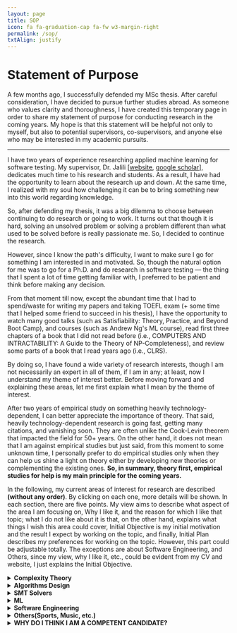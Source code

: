 ```yaml
---
layout: page
title: SOP
icon: fa fa-graduation-cap fa-fw w3-margin-right
permalink: /sop/
txtAlign: justify
---
```


# Statement of Purpose

A few months ago, I successfully defended my MSc thesis. After careful consideration, I have decided to pursue further studies abroad. As someone who values clarity and thoroughness, I have created this temporary page in order to share my statement of purpose for conducting research in the coming years. My hope is that this statement will be helpful not only to myself, but also to potential supervisors, co-supervisors, and anyone else who may be interested in my academic pursuits.

---


I have two years of experience researching applied machine learning for software testing. My supervisor, Dr. Jalili [[website](https://www.modares.ac.ir/~sjalili), [google scholar](https://scholar.google.com/citations?user=j6gUwMkAAAAJ&hl=en)], dedicates much time to his research and students. As a result, I have had the opportunity to learn about the research up and down. At the same time, I realized with my soul how challenging it can be to bring something new into this world regarding knowledge.

So, after defending my thesis, it was a big dilemma to choose between continuing to do research or going to work. It turns out that though it is hard, solving an unsolved problem or solving a problem different than what used to be solved before is really passionate me. So, I decided to continue the research.

However, since I know the path's difficulty, I want to make sure I go for something I am interested in and motivated. So, though the natural option for me was to go for a Ph.D. and do research in software testing — the thing that I spent a lot of time getting familiar with, I preferred to be patient and think before making any decision.

From that moment till now, except the abundant time that I had to spend/waste for writing my papers and taking TOEFL exam (+ some time that I helped some friend to succeed in his thesis), I have the opportunity to watch many good talks (such as Satisfiability: Theory, Practice, and Beyond Boot Camp), and courses (such as Andrew Ng's ML course), read first three chapters of a book that I did not read before (i.e., COMPUTERS AND INTRACTABILITY: A Guide to the Theory of NP-Completeness), and review some parts of a book that I read years ago (i.e., CLRS).

By doing so, I have found a wide variety of research interests, though I am not necessarily an expert in all of them, if I am in any; at least, now I understand my theme of interest better. Before moving forward and explaining these areas, let me first explain what I mean by the theme of interest.

After two years of empirical study on something heavily technology-dependent, I can better appreciate the importance of theory. That said, heavily technology-dependent research is going fast, getting many citations, and vanishing soon. They are often unlike the Cook-Levin theorem that impacted the field for 50+ years. On the other hand, it does not mean that I am against empirical studies but just said, from this moment to some unknown time, I personally prefer to do empirical studies only when they can help us shine a light on theory either by developing new theories or complementing the existing ones. **So, in summary, theory first, empirical studies for help is my main principle for the coming years.**

In the following, my current areas of interest for research are described **(without any order)**. By clicking on each one, more details will be shown. In each section, there are five points. My view aims to describe what aspect of the area I am focusing on, Why I like it, and the reason for which I like that topic; what I do not like about it is that, on the other hand, explains what things I wish this area could cover, Initial Objective is my initial motivation and the result I expect by working on the topic, and finally, Initial Plan describes my preferences for working on the topic. However, this part could be adjustable totally. The exceptions are about Software Engineering, and Others, since my view, why I like it, etc., could be evident from my CV and website, I just explains the Initial Objective.


<details>
<summary><b>Complexity Theory</b></summary>
  
<em>My view—</em> Given a computable problem P and computational model M (usually a Turing Machine), what class of complexity P belongs to w.r.t M
<br>
<em>Why I like it—</em> It really defines our boundaries today and the future of computation.
<br>
<em>What I do not like about it is that—</em> it does not provide insight into the distribution of hard instances.
<br>
<em>Initial Objective—</em> Cook–Levin theorem has impacted virtually all aspects of CS over 50 years. If I could do something that remains for five years from now or help others to develop something with such impact, that would be great.
<br>
<em>Initial Plan—</em> Designing & conducting an empirical study to understand the nature of hard instances + then developing a theory that considers the studies’ observations
<br>
<em>Second MSc or PhD—</em> I am open-minded towards both; my preference is a Second MSc.
<br>
</details>



<details>
<summary><b>Algorithms Design</b></summary>
  
<em>My view—</em> Given a computable problem P, a common computational model M (usually RAM), and the class of complexity of P w.r.t. M, design an efficient algorithm.
<br>
<em>Why I like it—</em> it has numerous applications and needs creativity. What I do not like about it is that— it is efficient and suitable for certain problems, not all. For example, for many NP problems where finding an exact solution is required, or many others that guarantee is not required, other alternatives work better.
<br>
<em>What I do not like about it is that—</em> it is efficient and suitable for certain problems not all. For example, for many NP-problems that finding exact solution is required or many others that guarantee is not required other alternatives work better.
<br>
<em>Initial Objective—</em> I have read big & well-known books, and now I would like to be involved in the community and design my own algorithm because it simply feels very good.
<br>
<em>Initial Plan—</em> would be theory, but I have an open mind only after designing and proofing, implementing, and conducting an empirical study. In particular, I think working in one of these areas would be very interesting: Exact or approximation algorithms for computational geometry domain-specific data structures (e.g., data structures for handling large heterogenous datasets).
<br>
<b>Second MSc or PhD—</b> I am open-minded towards both; my preference is a Second MSc.
<br>
</details>



<details>
<summary><b>SMT Solvers</b></summary>
  
<em>My view—</em> Typically, given a computable problem formulated as a formula P that belongs to NPC, find satisfiable assignments for P or otherwise return UNSAT.
<br>
<em>Why I like it—</em> they are extremely practical, and many tools (such as KLEE and many others) are developed on top of them + nicely make a link between theory and practice.
<br>
<em>What I do not like about it is that—</em> currently, they only provide exact solutions and not approximate solutions.
<br>
<em>Initial Objective—</em> I would like to explore SMT4ML, ML4SMT, and ML + Reasoning.
<br>
<em>Initial Plan—</em> I am open-minded towards both
<br>
<em>Second MSc or PhD—</em> I am open-minded towards both.
<br>
</details>



<details>
<summary><b>ML</b></summary>
  
<em>My view—</em> Given a computational model M, description or instances of interest D of a computable problem of interest P, design algorithm that works well on instances D w.r.t. a measure of interest
<br>
<em>Why I like it—</em> it is practical and empirical and jointly need creativity
<br>
<em>What I do not like about it is that—</em> no guarantee, usually is only about representation and does not anything to do w.r.t. reasoning; e.g., it may solve some integrals but cannot discover the concept of integral by itself
<br>
<em>Initial Objective—</em> Have read some books, and got some courses, but my major was not AI; now I want to go delve depth and depth into its mathematics, and so design a new algorithm
<br>
<em>Initial Plan—</em> Have an open mind, but I would like to design a new algorithm would be among the novelty, not just applying, combing, or comparing existing methods. In particular, I am interested in developing new techniques and algorithms for semi-supervised, supervised, and NLP, all with offline strategies.
<br>
<em>Second MSc or PhD—</em> I am open-minded towards both; my preference is a Second MSc.
<br>
</details>



<details>
<summary><b>Software Engineering</b></summary>
  
<em>Initial Objective—</em> I want to explore applications of SMT solvers, ML, and Approximate counting/sampling in a given software engineering problem. There is no obligation, but as a matter of preference or familiarity, it is easier for me to work on test input generation, test case prioritization, test suite quality assessment, and test case execution. However, I want to emphasize again that there is no obligation, and I would be delighted to explore other problems or other areas, such as verification.
<br>
<em>Second MSc or PhD—</em> PhD
<br>
</details>



<details>
<summary><b>Others(Sports, Music, etc.)</b></summary> 
<em>Initial Objective—</em> As should be evident from my websites and the projects I’ve been involved in, I would like to explore and expand my knowledge by applying it to various domains such as Sports, Tourism, Biology, etc. In particular, I want to explore applications of SMT solvers, ML, and Approximate counting/sampling in a given domain and problem.
<br>
<em>Second MSc or PhD—</em> I am open-minded towards both.
<br>
</details>



<details>
<summary><b>WHY DO I THINK I AM A COMPETENT CANDIDATE?</b></summary>
  
<b>-</b> With my previous research experience, I have gained valuable skills in reading papers, learning about research methodologies, and writing papers and presentations. I believe these skills make me a strong candidate for any position I apply for.
<br><br>
<b>-</b> Looking towards the future, I see myself as a researcher, and I am open to pursuing a second master's or Ph.D. to expand my knowledge and experience. I am flexible when it comes to the type of position, except for software engineering.
<br><br>
<b>-</b> I am fortunate to have a supportive network of diverse and talented individuals who provide me with guidance and collaboration when needed. This is especially crucial as I plan to apply for Fall 2024, which has important implications for my studies and research. With the time leading up to Fall 2024, I can focus on studying literature and potentially required background, allowing us to start research directly in Fall 2024. Additionally, some of these individuals are experts in their respective fields and are always willing to lend a helping hand when I struggle to understand something or when collaboration is needed. My parents provide unwavering support for my continued studies, while my supervisor, Dr. Jalili, PhD from the University of Bradford, is a highly respected expert in software engineering and formal methods. Dr. Ali Gholami Rudi, who won a Gold Medal in National Olympiad in Informatics, is an invaluable guide in algorithms design and analysis, and Javad Kazemi Tabar, PhD from the University of California, Irvine, and Dr. Hesam Omranpour, PhD from Amirkabir University of Technology, are both instrumental in guiding and supporting me in machine learning (+ many others)
<br><br>
<b>-</b> I prefer to let my CV and references speak to my skills and hardworking nature, as I believe actions speak louder than words.
<br><br>
</details>
